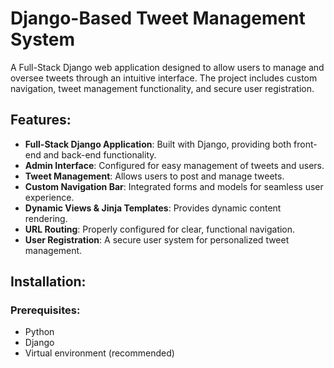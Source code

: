 # Django-Based Tweet Management System

A Full-Stack Django web application designed to allow users to manage and oversee tweets through an intuitive interface. The project includes custom navigation, tweet management functionality, and secure user registration.

## Features:
- **Full-Stack Django Application**: Built with Django, providing both front-end and back-end functionality.
- **Admin Interface**: Configured for easy management of tweets and users.
- **Tweet Management**: Allows users to post and manage tweets.
- **Custom Navigation Bar**: Integrated forms and models for seamless user experience.
- **Dynamic Views & Jinja Templates**: Provides dynamic content rendering.
- **URL Routing**: Properly configured for clear, functional navigation.
- **User Registration**: A secure user system for personalized tweet management.

## Installation:

### Prerequisites:
- Python 
- Django
- Virtual environment (recommended)

